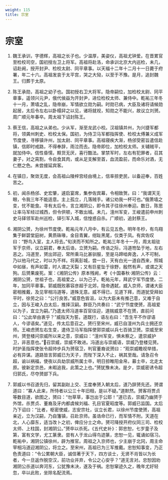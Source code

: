 ```yaml
---
weight: 115
title: 宗室
---
```


# 宗室

1. <span id="宗室-1"></span>
魏王承训，字德辉，高祖之长子也。少温厚，美姿仪，高祖尤钟爱。在晋累官至检校司空，国初授左卫上将军。高祖将赴洛，命承训北京大内巡检，未几，诏赴阙，授开封尹、检校太尉、同平章事。以天福十二年十二月十一日薨于府署，年二十六。高祖发哀于太平宫，哭之大恸，以至于不豫。是月，追封魏王。归葬于太原。

2. <span id="宗室-2"></span>
陈王承勋，高祖之幼子也。国初授右卫大将军。隐帝嗣位，加检校太尉、同平章事，遥领兴元尹，俄代侯益为开封尹，进位检校太师、兼侍中。乾祐三年冬十一月，萧墙之乱，隐帝崩，军情欲立勋为嗣。时勋已病，大臣及诸将请候勋起居，太后令左右以卧榻舁之以见，诸将就视，知勋之不能兴，故议立刘赟。周广顺元年春卒。周太祖下诏封陈王。

3. <span id="宗室-3"></span>
蔡王信，高祖之从弟也。少从军，渐至龙武小校。汉祖镇并州，为兴捷军都将，领龚州刺史、检校太保。国初，为侍卫马军都指挥使、检校太傅兼义成军节度使，寻移镇许州，加太尉、同平章事。高祖寝疾大渐，杨邠受密旨遣信赴镇，信即时戒路，不得奉辞，雨泣而去。隐帝即位，加检校太师。关辅贼平，就加侍中。信性昏懦，黩货无厌，喜行酷法。掌禁军时，左右有犯罪者，召其妻子，对之脔割，令自食其肉，或从足支解至首，血流盈前，而命乐对酒，无仁愍之色。未尝接延宾客。

4. <span id="宗室-4"></span>
在镇日，聚敛无度，会高祖山陵梓宫经由境上，信率掠吏民，以备迎奉，百姓苦之。

5. <span id="宗室-5"></span>
初，闻杀杨邠、史宏肇，遽启宴席，集参佐宾幕，令相致贺。曰：“我谓天无眼，令我三年不能适意。主上孤立，几落贼手。诸公劝我一杯可也。”俄萧墙之变，忧不能食。寻有太后令，言立湘阴公，即令其子往徐州奉迎。数日，陈思让率马军经过城西，但令供顿，不敢出城。未几，澶州军变，王峻遣前申州刺史马铎领军赴州巡检，铎引军入城，信惶惑自杀。广顺初，追封蔡王。

6. <span id="宗室-6"></span>
湘阴公赟，为徐州节度使。乾祐元年八月中，有云见五色。明年冬杪，有鸟翔集于鲜碧堂庭树，黄质硃喙，金目青翼，绀趾黑尾，仅类于凤。有宾佐叹曰：“野鸟入室，主人将去。”旬浃而不知所之。乾祐三年冬十一月，周太祖驻军于京师，议立嗣君，奉太后诰，立赟为嗣。传诰之际，冯道笏坠于地，左右恶之。冯道至，赟出郊迎，常所乘马比甚驯服，至是马蹄啮奔逸，人不可制，乃以他马代之，时以为不祥。将离彭城，尝一日，天有白光一道自西来，照城中如昼，有声如雷，时人谓之天裂；又有巨星坠于徐野，殷然有声，或谓之天狗。后赟果废死。案：《湘阴公传》原本残阙，考《十国春秋·湘阴公传》云：湘阴公赟，世祖子也，高祖爱之，以为己子。乾祐元年，拜武宁军节度使。二年，加同平章事。郭威既败慕容彦超于北郊，隐帝遇弑，威入京师，谓诸大臣密相推戴，及见宰相冯道等，道殊无意。威不得已，见道下拜，而道犹受拜如平时，徐劳之曰：“公行良苦。”威意色皆沮，以为大臣未有推己意，又难于自立，因与王峻入白太后，推择汉嗣。群臣乃共奏曰：“武宁节度使赟，高祖爱以为子，宜立为嗣。”乃遣太师冯道率百官往迎，道揣威意不在赟，直前问曰：“公此举由衷乎？”威指天为誓。道既行，语左右曰：“吾生平不作谬语人，今谬语矣。”道见，传太后意召之。赟行至宋州，威已自澶州为兵士拥还京师。王峻虑赟左右生变，遣侍卫马军指挥使郭崇威以兵七百骑卫赟。崇威至宋州，赟登楼问崇威所以来之意，崇威曰：“澶州军变，惧未察之，遣崇威护卫，非恶意也。”召崇威，崇威不敢进。冯道出与崇威语，崇威乃登楼见赟。时护圣指挥使张令超帅步兵为赟宿卫，判官董裔说赟曰：“观崇威瞻视举措，必有异谋。道路皆言郭威已为天子，而陛下深入不止，祸其至哉。请急召令超，谕以祸福，使夜以兵劫崇威所属士卒，明日掠睢阳金帛，募士卒，北走太原。彼新定京邑，未暇追我，此策之上也。”赟犹豫未决。是夕，崇威密诱令超归郭氏，尽夺赟部下兵。

7. <span id="宗室-7"></span>
郭威以书召道先归，留其副赵上交、王度奉赟入朝太后，道乃辞赟先还。赟谓道曰：“寡人此来，所恃者以公三十年旧相，是以不疑。”道默然。赟客将贾贞等数目道，欲图之，赟曰：“勿草草，事岂出于公耶！”道已去，崇威乃幽赟于外馆，杀贾贞、董裔及牙内都虞候刘福、孔目官夏昭度等。郭威已监国。太后乃下诏曰：“比者，枢密使威，志安宗社，议立长君，以徐州节度使赟，高祖亲近，立为汉嗣，乃自籓镇，召赴京师。虽诰命已行，而军情不附。天道在北，人心靡东，适当改卜之初，俾应分士之命。赟可降授开府仪同三司、检校太师、上柱国，封湘阴公。”赟卒以杀死。《五代史补》：郭忠恕，七岁童子及第，富有文学，尤工篆隶。尝有人于龙山得鸟迹篆，忠恕一见，辄诵如宿习。乾祐中，湘阴公镇徐州，辟为推官。周祖之入京师也，少主崩于北冈，周主命宰相冯道迎湘阴公，将立之。至宋州，高祖已为三军推戴。忠恕知事变，乃正色责道曰：“令公累朝大臣，诚信著于天下，四方谈士，无贤不肖皆以为长者，今一旦返作脱空汉，前功业并弃，令公之心安乎？”道无言对。忠恕因劝湘阴公杀道以奔河东，公犹豫未决，遂及于祸。忠恕窜迹久之，晚年尤好轻忽，卒以此败，坐除名配流焉。
